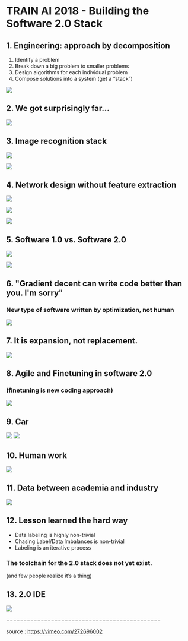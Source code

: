 # TRAIN AI 2018 - Building the Software 2.0 Stack

## 1. Engineering: approach by decomposition

1. Identify a problem
2. Break down a big problem to smaller problems
3. Design algorithms for each individual problem
4. Compose solutions into a system (get a “stack”)

![](./images/software2.0_01.png)

## 2. We got surprisingly far...
![](./images/software2.0_02.png)

## 3. Image recognition stack
![](./images/software2.0_03.png)

![](./images/software2.0_04.png)

## 4. Network design without feature extraction    
![](./images/software2.0_05.png)

![](./images/software2.0_06.png)

![](./images/software2.0_07.png)

## 5. Software 1.0 vs. Software 2.0
![](./images/software2.0_08.png)

![](./images/software2.0_09.png)

## 6. "Gradient decent can write code better than you. I'm sorry"
### New type of software written by optimization, not human
![](./images/software2.0_10.png)

## 7. It is expansion, not replacement.
![](./images/software2.0_11.png)

## 8. Agile and Finetuning in software 2.0
### (finetuning is new coding approach)
![](./images/software2.0_12.png)

## 9. Car
![](./images/software2.0_13.png)
![](./images/software2.0_14.png)

## 10. Human work
![](./images/software2.0_15.png)

## 11. Data between academia and industry
![](./images/software2.0_16.png)

## 12. Lesson learned the hard way
- Data labeling is highly non-trivial
- Chasing Label/Data Imbalances is non-trivial
- Labeling is an iterative process
### The toolchain for the 2.0 stack does not yet exist.
(and few people realize it’s a thing)

## 13. 2.0 IDE
![](./images/software2.0_17.png)

=============================================


source : https://vimeo.com/272696002

 

